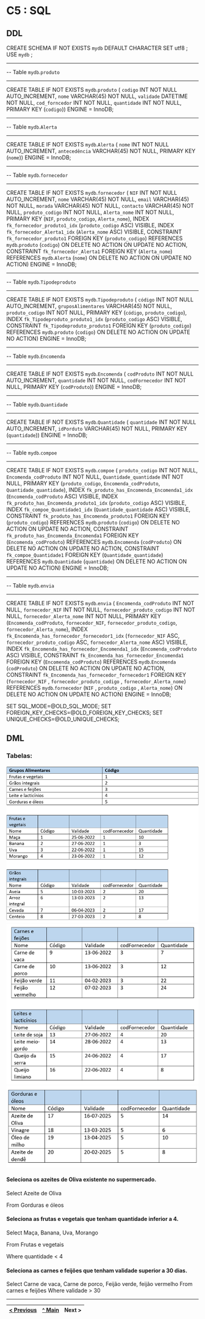 # C5 : SQL

## DDL



CREATE SCHEMA IF NOT EXISTS `mydb` DEFAULT CHARACTER SET utf8 ;
USE `mydb` ;

-- -----------------------------------------------------
-- Table `mydb`.`produto`
-- -----------------------------------------------------
CREATE TABLE IF NOT EXISTS `mydb`.`produto` (
  `codigo` INT NOT NULL AUTO_INCREMENT,
  `nome` VARCHAR(45) NOT NULL,
  `validade` DATETIME NOT NULL,
  `cod_forncedor` INT NOT NULL,
  `quantidade` INT NOT NULL,
  PRIMARY KEY (`codigo`))
ENGINE = InnoDB;


-- -----------------------------------------------------
-- Table `mydb`.`Alerta`
-- -----------------------------------------------------
CREATE TABLE IF NOT EXISTS `mydb`.`Alerta` (
  `nome` INT NOT NULL AUTO_INCREMENT,
  `antecedência` VARCHAR(45) NOT NULL,
  PRIMARY KEY (`nome`))
ENGINE = InnoDB;


-- -----------------------------------------------------
-- Table `mydb`.`fornecedor`
-- -----------------------------------------------------
CREATE TABLE IF NOT EXISTS `mydb`.`fornecedor` (
  `NIF` INT NOT NULL AUTO_INCREMENT,
  `nome` VARCHAR(45) NOT NULL,
  `email` VARCHAR(45) NOT NULL,
  `morada` VARCHAR(45) NOT NULL,
  `contacto` VARCHAR(45) NOT NULL,
  `produto_codigo` INT NOT NULL,
  `Alerta_nome` INT NOT NULL,
  PRIMARY KEY (`NIF`, `produto_codigo`, `Alerta_nome`),
  INDEX `fk_fornecedor_produto1_idx` (`produto_codigo` ASC) VISIBLE,
  INDEX `fk_fornecedor_Alerta1_idx` (`Alerta_nome` ASC) VISIBLE,
  CONSTRAINT `fk_fornecedor_produto1`
    FOREIGN KEY (`produto_codigo`)
    REFERENCES `mydb`.`produto` (`codigo`)
    ON DELETE NO ACTION
    ON UPDATE NO ACTION,
  CONSTRAINT `fk_fornecedor_Alerta1`
    FOREIGN KEY (`Alerta_nome`)
    REFERENCES `mydb`.`Alerta` (`nome`)
    ON DELETE NO ACTION
    ON UPDATE NO ACTION)
ENGINE = InnoDB;


-- -----------------------------------------------------
-- Table `mydb`.`Tipodeproduto`
-- -----------------------------------------------------
CREATE TABLE IF NOT EXISTS `mydb`.`Tipodeproduto` (
  `código` INT NOT NULL AUTO_INCREMENT,
  `gruposAlimentares` VARCHAR(45) NOT NULL,
  `produto_codigo` INT NOT NULL,
  PRIMARY KEY (`código`, `produto_codigo`),
  INDEX `fk_Tipodeproduto_produto1_idx` (`produto_codigo` ASC) VISIBLE,
  CONSTRAINT `fk_Tipodeproduto_produto1`
    FOREIGN KEY (`produto_codigo`)
    REFERENCES `mydb`.`produto` (`codigo`)
    ON DELETE NO ACTION
    ON UPDATE NO ACTION)
ENGINE = InnoDB;


-- -----------------------------------------------------
-- Table `mydb`.`Encomenda`
-- -----------------------------------------------------
CREATE TABLE IF NOT EXISTS `mydb`.`Encomenda` (
  `codProduto` INT NOT NULL AUTO_INCREMENT,
  `quantidade` INT NOT NULL,
  `codFornecedor` INT NOT NULL,
  PRIMARY KEY (`codProduto`))
ENGINE = InnoDB;


-- -----------------------------------------------------
-- Table `mydb`.`Quantidade`
-- -----------------------------------------------------
CREATE TABLE IF NOT EXISTS `mydb`.`Quantidade` (
  `quantidade` INT NOT NULL AUTO_INCREMENT,
  `idPorduto` VARCHAR(45) NOT NULL,
  PRIMARY KEY (`quantidade`))
ENGINE = InnoDB;


-- -----------------------------------------------------
-- Table `mydb`.`compoe`
-- -----------------------------------------------------
CREATE TABLE IF NOT EXISTS `mydb`.`compoe` (
  `produto_codigo` INT NOT NULL,
  `Encomenda_codProduto` INT NOT NULL,
  `Quantidade_quantidade` INT NOT NULL,
  PRIMARY KEY (`produto_codigo`, `Encomenda_codProduto`, `Quantidade_quantidade`),
  INDEX `fk_produto_has_Encomenda_Encomenda1_idx` (`Encomenda_codProduto` ASC) VISIBLE,
  INDEX `fk_produto_has_Encomenda_produto1_idx` (`produto_codigo` ASC) VISIBLE,
  INDEX `fk_compoe_Quantidade1_idx` (`Quantidade_quantidade` ASC) VISIBLE,
  CONSTRAINT `fk_produto_has_Encomenda_produto1`
    FOREIGN KEY (`produto_codigo`)
    REFERENCES `mydb`.`produto` (`codigo`)
    ON DELETE NO ACTION
    ON UPDATE NO ACTION,
  CONSTRAINT `fk_produto_has_Encomenda_Encomenda1`
    FOREIGN KEY (`Encomenda_codProduto`)
    REFERENCES `mydb`.`Encomenda` (`codProduto`)
    ON DELETE NO ACTION
    ON UPDATE NO ACTION,
  CONSTRAINT `fk_compoe_Quantidade1`
    FOREIGN KEY (`Quantidade_quantidade`)
    REFERENCES `mydb`.`Quantidade` (`quantidade`)
    ON DELETE NO ACTION
    ON UPDATE NO ACTION)
ENGINE = InnoDB;


-- -----------------------------------------------------
-- Table `mydb`.`envia`
-- -----------------------------------------------------
CREATE TABLE IF NOT EXISTS `mydb`.`envia` (
  `Encomenda_codProduto` INT NOT NULL,
  `fornecedor_NIF` INT NOT NULL,
  `fornecedor_produto_codigo` INT NOT NULL,
  `fornecedor_Alerta_nome` INT NOT NULL,
  PRIMARY KEY (`Encomenda_codProduto`, `fornecedor_NIF`, `fornecedor_produto_codigo`, `fornecedor_Alerta_nome`),
  INDEX `fk_Encomenda_has_fornecedor_fornecedor1_idx` (`fornecedor_NIF` ASC, `fornecedor_produto_codigo` ASC, `fornecedor_Alerta_nome` ASC) VISIBLE,
  INDEX `fk_Encomenda_has_fornecedor_Encomenda1_idx` (`Encomenda_codProduto` ASC) VISIBLE,
  CONSTRAINT `fk_Encomenda_has_fornecedor_Encomenda1`
    FOREIGN KEY (`Encomenda_codProduto`)
    REFERENCES `mydb`.`Encomenda` (`codProduto`)
    ON DELETE NO ACTION
    ON UPDATE NO ACTION,
  CONSTRAINT `fk_Encomenda_has_fornecedor_fornecedor1`
    FOREIGN KEY (`fornecedor_NIF` , `fornecedor_produto_codigo` , `fornecedor_Alerta_nome`)
    REFERENCES `mydb`.`fornecedor` (`NIF` , `produto_codigo` , `Alerta_nome`)
    ON DELETE NO ACTION
    ON UPDATE NO ACTION)
ENGINE = InnoDB;


SET SQL_MODE=@OLD_SQL_MODE;
SET FOREIGN_KEY_CHECKS=@OLD_FOREIGN_KEY_CHECKS;
SET UNIQUE_CHECKS=@OLD_UNIQUE_CHECKS;


## DML

### Tabelas: 

![An alternative description](imagens/tabela1.png)
![An alternative description](imagens/tabela2.png)
![An alternative description](imagens/tabela3.png)


#### Seleciona os azeites de Oliva existente no supermercado.

Select    Azeite de Oliva

From    Gorduras e óleos


#### Seleciona as frutas e vegetais que tenham quantidade inferior a 4.

Select    Maça, Banana, Uva, Morango

From   Frutas e vegetais

Where   quantidade < 4



#### Seleciona as carnes e feijões que tenham validade superior a 30 dias.

Select    Carne de vaca, Carne de porco, Feijão verde, feijão vermelho
From    carnes e feijões
Where   validade > 30

---
[< Previous](rebd04.md) | [^ Main](https://github.com/TCM21-SIBD03/reportSIBD) | Next >
:--- | :---: | ---: 
